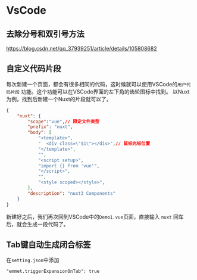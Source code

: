 # VsCode

## 去除分号和双引号方法

https://blog.csdn.net/qq_37939251/article/details/105808682

## 自定义代码片段

每次新建一个页面，都会有很多相同的代码，这时候就可以使用VSCode的`用户代码片段` 功能。这个功能可以在VSCode界面的左下角的齿轮图标中找到。 以Nuxt为例，找到后新建一个Nuxt的片段就可以了。

```json
{
	"nuxt": {
		"scope":"vue",// 限定文件类型
		"prefix": "nuxt",
		"body": [
			"<template>",
			"  <div class=\"$1\"></div>",// 鼠标光标位置
			"</template>",
			"",
			"<script setup>",
			"import {} from 'vue'",
			"</script>",
			"",
			"<style scoped></style>",
		],
		"description": "nuxt3 Components"
	}
}
```

新建好之后，我们再次回到VSCode中的`Demo1.vue`页面，直接输入 `nuxt` 回车后，就会生成一段代码了。

## Tab键自动生成闭合标签

在`setting.json`中添加

```
"emmet.triggerExpansionOnTab": true
```

